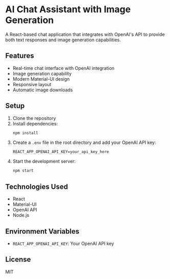 # AI Chat Assistant with Image Generation

A React-based chat application that integrates with OpenAI's API to provide both text responses and image generation capabilities.

## Features

- Real-time chat interface with OpenAI integration
- Image generation capability
- Modern Material-UI design
- Responsive layout
- Automatic image downloads

## Setup

1. Clone the repository
2. Install dependencies:
   ```bash
   npm install
   ```
3. Create a `.env` file in the root directory and add your OpenAI API key:
   ```
   REACT_APP_OPENAI_API_KEY=your_api_key_here
   ```
4. Start the development server:
   ```bash
   npm start
   ```

## Technologies Used

- React
- Material-UI
- OpenAI API
- Node.js

## Environment Variables

- `REACT_APP_OPENAI_API_KEY`: Your OpenAI API key

## License

MIT 